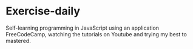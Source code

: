 # Exercise-daily
Self-learning programming in JavaScript using an application FreeCodeCamp, watching the tutorials on Youtube and trying my best to mastered.

